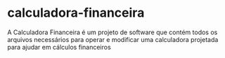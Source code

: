 # calculadora-financeira
A Calculadora Financeira é um projeto de software que contém todos os arquivos necessários para operar e modificar uma calculadora projetada para ajudar em cálculos financeiros
